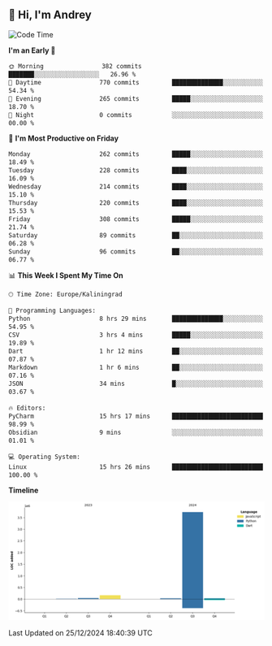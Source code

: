 ## 👋 Hi, I'm Andrey

<!--START_SECTION:waka-->
![Code Time](http://img.shields.io/badge/Code%20Time-664%20hrs%2041%20mins-blue)

**I'm an Early 🐤** 

```text
🌞 Morning                382 commits         ███████░░░░░░░░░░░░░░░░░░   26.96 % 
🌆 Daytime                770 commits         ██████████████░░░░░░░░░░░   54.34 % 
🌃 Evening                265 commits         █████░░░░░░░░░░░░░░░░░░░░   18.70 % 
🌙 Night                  0 commits           ░░░░░░░░░░░░░░░░░░░░░░░░░   00.00 % 
```
📅 **I'm Most Productive on Friday** 

```text
Monday                   262 commits         █████░░░░░░░░░░░░░░░░░░░░   18.49 % 
Tuesday                  228 commits         ████░░░░░░░░░░░░░░░░░░░░░   16.09 % 
Wednesday                214 commits         ████░░░░░░░░░░░░░░░░░░░░░   15.10 % 
Thursday                 220 commits         ████░░░░░░░░░░░░░░░░░░░░░   15.53 % 
Friday                   308 commits         █████░░░░░░░░░░░░░░░░░░░░   21.74 % 
Saturday                 89 commits          ██░░░░░░░░░░░░░░░░░░░░░░░   06.28 % 
Sunday                   96 commits          ██░░░░░░░░░░░░░░░░░░░░░░░   06.77 % 
```


📊 **This Week I Spent My Time On** 

```text
🕑︎ Time Zone: Europe/Kaliningrad

💬 Programming Languages: 
Python                   8 hrs 29 mins       ██████████████░░░░░░░░░░░   54.95 % 
CSV                      3 hrs 4 mins        █████░░░░░░░░░░░░░░░░░░░░   19.89 % 
Dart                     1 hr 12 mins        ██░░░░░░░░░░░░░░░░░░░░░░░   07.87 % 
Markdown                 1 hr 6 mins         ██░░░░░░░░░░░░░░░░░░░░░░░   07.16 % 
JSON                     34 mins             █░░░░░░░░░░░░░░░░░░░░░░░░   03.67 % 

🔥 Editors: 
PyCharm                  15 hrs 17 mins      █████████████████████████   98.99 % 
Obsidian                 9 mins              ░░░░░░░░░░░░░░░░░░░░░░░░░   01.01 % 

💻 Operating System: 
Linux                    15 hrs 26 mins      █████████████████████████   100.00 % 
```

**Timeline**

![Lines of Code chart](https://raw.githubusercontent.com/Mist3s/Mist3s/main/assets/bar_graph.png)


 Last Updated on 25/12/2024 18:40:39 UTC
<!--END_SECTION:waka-->

